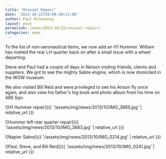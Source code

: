 ```yaml
---
title: 'Unusual Repair'
date: '2013-10-22T20:09:30+13:00'
author: Paul McSweeney
layout: post
permalink: /news/2013/10/22/unusual-repair/
categories: news
---
```


To the list of non-aeronautical items, we now add an H1 Hummer. William has riveted the rear LH quarter back on after a small issue with a wheel departing.

Steve and Paul had a couple of days in Nelson visiting friends, clients and suppliers. We got to see the mighty Sabre engine, which is now domiciled in the WOW museum. 

We also visited Bill Reid and were privileged to see his Anson fly once again, and also view his father's log book and photo album from his time on 486 Sqn.

![H1 Hummer repair]({{ '/assets/img/news/2013/10/IMG_3885.jpg' | relative_url }})

![Hummer left rear quarter repair]({{ '/assets/img/news/2013/10/IMG_3883.jpg' | relative_url }})

![Napier Sabre]({{ '/assets/img/news/2013/10/IMG_0214.jpg' | relative_url }})

![Paul, Steve, and Bill Reid]({{ '/assets/img/news/2013/10/IMG_0241.jpg' | relative_url }})
